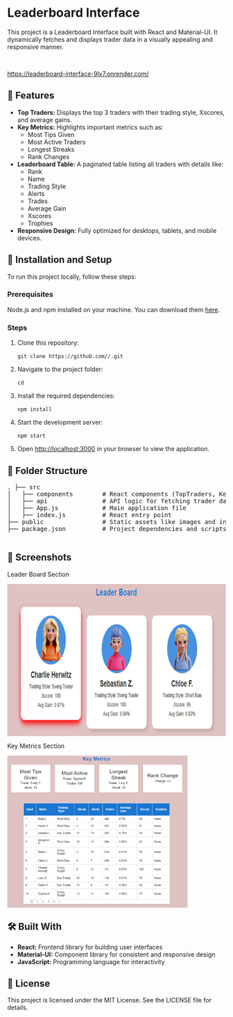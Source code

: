 <h1>Leaderboard Interface</h1>
    <p>This project is a Leaderboard Interface built with React and Material-UI. It dynamically fetches and displays trader data in a visually appealing and responsive manner.</p><br>

https://leaderboard-interface-9lx7.onrender.com/

<h2>🌟 Features</h2>
    <ul>
        <li><strong>Top Traders:</strong> Displays the top 3 traders with their trading style, Xscores, and average gains.</li>
        <li><strong>Key Metrics:</strong> Highlights important metrics such as:
            <ul>
                <li>Most Tips Given</li>
                <li>Most Active Traders</li>
                <li>Longest Streaks</li>
                <li>Rank Changes</li>
            </ul>
        </li>
        <li><strong>Leaderboard Table:</strong> A paginated table listing all traders with details like:
            <ul>
                <li>Rank</li>
                <li>Name</li>
                <li>Trading Style</li>
                <li>Alerts</li>
                <li>Trades</li>
                <li>Average Gain</li>
                <li>Xscores</li>
                <li>Trophies</li>
            </ul>
        </li>
        <li><strong>Responsive Design:</strong> Fully optimized for desktops, tablets, and mobile devices.</li>
    </ul>

<h2>🚀 Installation and Setup</h2>
    <p>To run this project locally, follow these steps:</p>
    <h3>Prerequisites</h3>
    <p>Node.js and npm installed on your machine. You can download them <a href="https://nodejs.org/en/" target="_blank">here</a>.</p>

<h3>Steps</h3>
    <ol>
        <li>Clone this repository:
            <pre><code>git clone https://github.com//.git</code></pre>
        </li>
        <li>Navigate to the project folder:
            <pre><code>cd</code></pre>
        </li>
        <li>Install the required dependencies:
            <pre><code>npm install</code></pre>
        </li>
        <li>Start the development server:
            <pre><code>npm start</code></pre>
        </li>
        <li>Open <a href="http://localhost:3000" target="_blank">http://localhost:3000</a> in your browser to view the application.</li>
    </ol>

  <h2>📂 Folder Structure</h2>
    <pre>
. ├── src
│   ├── components        # React components (TopTraders, KeyMetrics, LeaderboardTable)
│   ├── api               # API logic for fetching trader data
│   ├── App.js            # Main application file
│   ├── index.js          # React entry point
├── public                # Static assets like images and index.html
├── package.json          # Project dependencies and scripts
    </pre>

  <h2>📸 Screenshots</h2>
    <p>Leader Board Section </p>
   <p><img src="https://github.com/Tanmay-Saxena10/Leaderboard-interface/blob/master/image.png" align="center" height="350">


  <p>Key Metrics Section </p>
    <p><img src="https://github.com/Tanmay-Saxena10/Leaderboard-interface/blob/master/image-1.png" align="center" height="350">

  <h2>🛠️ Built With</h2>
    <ul>
        <li><strong>React:</strong> Frontend library for building user interfaces</li>
        <li><strong>Material-UI:</strong> Component library for consistent and responsive design</li>
        <li><strong>JavaScript:</strong> Programming language for interactivity</li>
    </ul>

  <h2>📝 License</h2>
    <p>This project is licensed under the MIT License. See the LICENSE file for details.</p>
